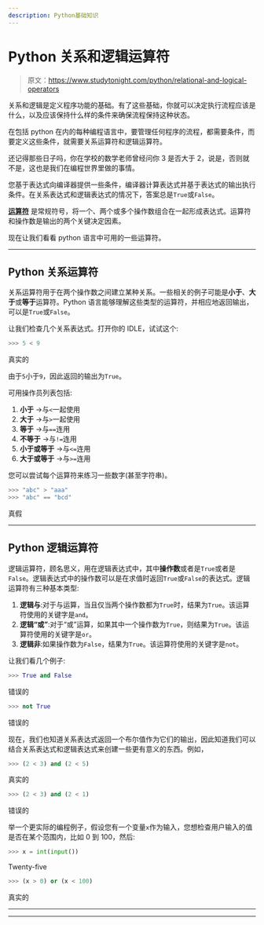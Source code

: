 ```yaml
---
description: Python基础知识
---
```


# Python 关系和逻辑运算符

> 原文：<https://www.studytonight.com/python/relational-and-logical-operators>

关系和逻辑是定义程序功能的基础。有了这些基础，你就可以决定执行流程应该是什么，以及应该保持什么样的条件来确保流程保持这种状态。

在包括 python 在内的每种编程语言中，要管理任何程序的流程，都需要条件，而要定义这些条件，就需要关系运算符和逻辑运算符。

还记得那些日子吗，你在学校的数学老师曾经问你 3 是否大于 2，说是，否则就不是，这也是我们在编程世界里做的事情。

您基于表达式向编译器提供一些条件，编译器计算表达式并基于表达式的输出执行条件。在关系表达式和逻辑表达式的情况下，答案总是`True`或`False`。

**[运算符](operators-in-python)** 是常规符号，将一个、两个或多个操作数组合在一起形成表达式。运算符和操作数是输出的两个关键决定因素。

现在让我们看看 python 语言中可用的一些运算符。

* * *

## Python 关系运算符

关系运算符用于在两个操作数之间建立某种关系。一些相关的例子可能是**小于**、**大于**或**等于**运算符。Python 语言能够理解这些类型的运算符，并相应地返回输出，可以是`True`或`False`。

让我们检查几个关系表达式。打开你的 IDLE，试试这个:

```py
>>> 5 < 9
```

真实的

由于`5`小于`9`，因此返回的输出为`True`。

可用操作员列表包括:

1.  **小于** →与`<`一起使用
2.  **大于** →与`>`一起使用
3.  **等于** →与`==`连用
4.  **不等于** →与`!=`连用
5.  **小于或等于** →与`<=`连用
6.  **大于或等于** →与`>=`连用

您可以尝试每个运算符来练习一些数字(甚至字符串)。

```py
>>> "abc" > "aaa"
>>> "abc" == "bcd" 
```

真假

* * *

## Python 逻辑运算符

逻辑运算符，顾名思义，用在逻辑表达式中，其中**操作数**或者是`True`或者是`False`。逻辑表达式中的操作数可以是在求值时返回`True`或`False`的表达式。逻辑运算符有三种基本类型:

1.  **逻辑与**:对于与运算，当且仅当两个操作数都为`True`时，结果为`True`。该运算符使用的关键字是`and`。
2.  **逻辑“或”**:对于“或”运算，如果其中一个操作数为`True`，则结果为`True`。该运算符使用的关键字是`or`。
3.  **逻辑非**:如果操作数为`False`，结果为`True`。该运算符使用的关键字是`not`。

让我们看几个例子:

```py
>>> True and False
```

错误的

```py
>>> not True
```

错误的

现在，我们也知道关系表达式返回一个布尔值作为它们的输出，因此知道我们可以结合关系表达式和逻辑表达式来创建一些更有意义的东西。例如，

```py
>>> (2 < 3) and (2 < 5)
```

真实的

```py
>>> (2 < 3) and (2 < 1)
```

错误的

举一个更实际的编程例子，假设您有一个变量`x`作为输入，您想检查用户输入的值是否在某个范围内，比如 0 到 100，然后:

```py
>>> x = int(input())
```

Twenty-five

```py
>>> (x > 0) or (x < 100)
```

真实的

* * *

* * *